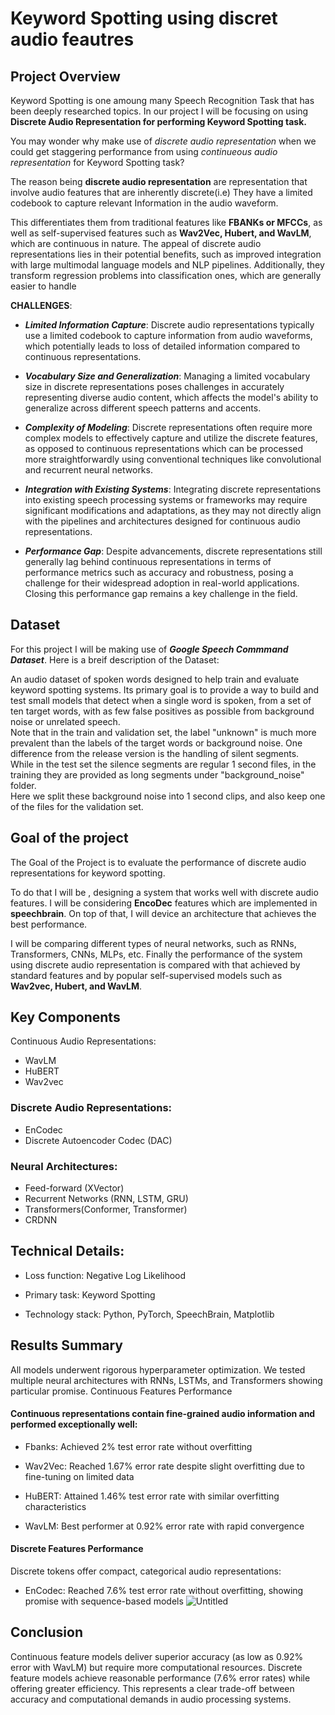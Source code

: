 # Keyword Spotting using discret audio feautres

## Project Overview

Keyword Spotting is one amoung many Speech Recognition Task that has been deeply researched topics. In our project I will be focusing on using **Discrete Audio Representation for performing Keyword Spotting task.**

You may wonder why make use of *discrete audio representation* when we could get staggering performance from using *continueous audio representation* for Keyword Spotting task?

The reason being **discrete audio representation** are representation that involve audio features that are inherently discrete(i.e) They have a limited codebook to capture relevant Information in the audio waveform.

This differentiates them from traditional features like **FBANKs or MFCCs**, as well as self-supervised features such as **Wav2Vec, Hubert, and WavLM**, which are continuous in nature. The appeal of discrete audio representations lies in their potential benefits, such as improved integration with large multimodal language models and NLP pipelines. Additionally, they transform regression problems into classification ones, which are generally easier to handle

**CHALLENGES**:

- ***Limited Information Capture***: Discrete audio representations typically use a limited codebook to capture information from audio waveforms, which potentially leads to loss of detailed information compared to continuous representations.

- ***Vocabulary Size and Generalization***: Managing a limited vocabulary size in discrete representations poses challenges in accurately representing diverse audio content, which                                               affects the model's ability to generalize across different speech patterns and accents.

- ***Complexity of Modeling***: Discrete representations often require more complex models to effectively capture and utilize the discrete features, as opposed to continuous                                         representations which can be processed more straightforwardly using conventional techniques like convolutional and recurrent neural networks.

- ***Integration with Existing Systems***: Integrating discrete representations into existing speech processing systems or frameworks may require significant modifications and                                                   adaptations, as they may not directly align with the pipelines and architectures designed for continuous audio representations.

- ***Performance Gap***: Despite advancements, discrete representations still generally lag behind continuous representations in terms of performance metrics such as accuracy and                            robustness, posing a challenge for their widespread adoption in real-world applications. Closing this performance gap remains a key challenge in the field.

## Dataset

For this project I will be making use of ***Google Speech Commmand Dataset***. Here is a breif description of the Dataset:

An audio dataset of spoken words designed to help train and evaluate keyword spotting systems. Its primary goal is to provide a way to build and test small models that detect when a single word is spoken, from a set of ten target words, with as few false positives as possible from background noise or unrelated speech. <br>Note that in the train and validation set, the label "unknown" is much more prevalent than the labels of the target words or background noise. One difference from the release version is the handling of silent segments. <br>While in the test set the silence segments are regular 1 second files, in the training they are provided as long segments under "background_noise" folder.<br> Here we split these background noise into 1 second clips, and also keep one of the files for the validation set.

## Goal of the project

The Goal of the Project is to evaluate the performance of discrete audio representations for keyword spotting.

To do that I will be , designing a system that works well with discrete audio features. I will be considering **EncoDec** features which are implemented in **speechbrain**. On top of that, I will device an architecture that achieves the best performance.

I will be comparing different types of neural networks, such as RNNs, Transformers, CNNs, MLPs, etc. Finally the performance of the system using discrete audio representation is compared with that achieved by standard features and by popular self-supervised models such as **Wav2vec, Hubert, and WavLM**.  

## Key Components

Continuous Audio Representations:
- WavLM
- HuBERT
-  Wav2vec

### Discrete Audio Representations:
- EnCodec
-  Discrete Autoencoder Codec (DAC)

### Neural Architectures:

- Feed-forward (XVector)
- Recurrent Networks (RNN, LSTM, GRU)
- Transformers(Conformer, Transformer)
- CRDNN

## Technical Details:

  - Loss function: Negative Log Likelihood

  - Primary task: Keyword Spotting

  - Technology stack: Python, PyTorch, SpeechBrain, Matplotlib

## Results Summary

All models underwent rigorous hyperparameter optimization. We tested multiple neural architectures with RNNs, LSTMs, and Transformers showing particular promise.
Continuous Features Performance

#### Continuous representations contain fine-grained audio information and performed exceptionally well:

  - Fbanks: Achieved 2% test error rate without overfitting

  - Wav2Vec: Reached 1.67% error rate despite slight overfitting due to fine-tuning on limited data

  - HuBERT: Attained 1.46% test error rate with similar overfitting characteristics

  - WavLM: Best performer at 0.92% error rate with rapid convergence

#### Discrete Features Performance

Discrete tokens offer compact, categorical audio representations:

  - EnCodec: Reached 7.6% test error rate without overfitting, showing promise with sequence-based models
    ![Untitled](https://github.com/user-attachments/assets/0ef140c0-60a2-4ca0-99d8-c0d5d8bce88e)


## Conclusion

Continuous feature models deliver superior accuracy (as low as 0.92% error with WavLM) but require more computational resources. Discrete feature models achieve reasonable performance (7.6% error rates) while offering greater efficiency. This represents a clear trade-off between accuracy and computational demands in audio processing systems.
